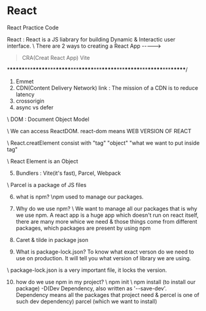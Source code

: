 # React

React Practice Code

React : React is a JS liabrary for building Dynamic & Interactic user interface.
\\ There are 2 ways to creating a React App ----->

> CRA(Creat React App)
> Vite

\***\*\*\*\*\***\*\*\***\*\*\*\*\***\*\*\***\*\*\*\*\***\*\*\***\*\*\*\*\***\*\*\***\*\*\*\*\***\*\*\***\*\*\*\*\***\*\*\***\*\*\*\*\***\*\*\***\*\*\*\*\***/

1. Emmet
2. CDN(Content Delivery Network) link : The mission of a CDN is to reduce latency
3. crossorigin
4. async vs defer

\\ DOM : Document Object Model

\\ We can access ReactDOM. react-dom means WEB VERSION OF REACT

\\ React.creatElement consist with "tag" "object" "what we want to put inside tag"

\\ React Element is an Object

5. Bundlers : Vite(it's fast), Parcel, Webpack

\\ Parcel is a package of JS files

6. what is npm?
   \\npm used to manage our packages.
7. Why do we use npm?
   \\ We want to manage all our packages that is why we use npm. A react app is a huge app which doesn't run on react itself, there are many more whice we need & those things come from different packages, which packages are present by using npm

8. Caret & tilde in package json

9. What is package-lock.json?
   To know what exact verson do we need to use on production.
   It will tell you what version of library we are using.

\\ package-lock.json is a very important file, it locks the version.

10. how do we use npm in my project?
    \\ npm init
    \\ npm install (to install our package) -D(Dev Dependency, also written as '--save-dev'. Dependency means all the packages that project need & percel is one of such dev dependency) parcel (which we want to install)
